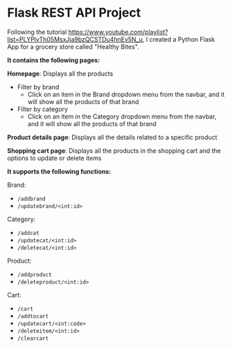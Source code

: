 # Flask REST API Project

Following the tutorial https://www.youtube.com/playlist?list=PLYPlvTh05MsxJja9bzQCSTDu4hnEv5N_u, I created a Python 
Flask App for a grocery store called "Healthy Bites". 

**It contains the following pages:**

**Homepage**: Displays all the products
* Filter by brand
  * Click on an item in the Brand dropdown menu from the navbar, and it will show all the products of that brand
* Filter by category
  * Click on an item in the Category dropdown menu from the navbar, and it will show all the products of that brand

**Product details page**: Displays all the details related to a specific product

**Shopping cart page**: Displays all the products in the shopping cart and the options to update or delete items

**It supports the following functions:**

Brand: 
- `/addbrand`
- `/updatebrand/<int:id>`


Category:
- `/addcat`
- `/updatecat/<int:id>`
- `/deletecat/<int:id>`

Product:
- `/addproduct`
- `/deleteproduct/<int:id>`

Cart:
- `/cart`
- `/addtocart`
- `/updatecart/<int:code>`
- `/deleteitem/<int:id>`
- `/clearcart`


